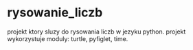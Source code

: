 # rysowanie_liczb
  
  projekt ktory sluzy do rysowania liczb w jezyku python. projekt wykorzystuje moduly: turtle, pyfiglet, time.
